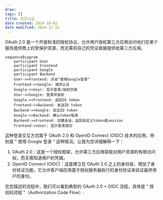```yaml
---
draw:
tags: []
title: 社交认证
date created: 2024-10-02
date modified: 2024-11-12
---
```


OAuth 2.0 是一个开放标准的授权协议，允许用户授权第三方应用访问他们在某个服务提供商上的受保护资源，而无需将自己的凭证直接提供给第三方应用。

```mermaid
sequenceDiagram
    participant User
    participant Frontend
    participant Google
    participant Backend
    User->>Frontend: 点击"使用Google登录"
    Frontend->>Google: 请求认证
    Google->>User: 显示登录/授权页面
    User->>Google: 登录并授权
    Google->>Frontend: 返回ID token
    Frontend->>Backend: 发送ID token
    Backend->>Google: 验证ID token
    Google->>Backend: 确认token有效
    Backend->>Frontend: 创建会话，返回自定义token或session
    Frontend->>User: 显示登录成功
```

这种登录交互方式属于 OAuth 2.0 和 OpenID Connect (OIDC) 技术的应用，特别是 " 使用 Google 登录 " 这种情况。让我为您详细解释一下：

1. OAuth 2.0：这是一个授权框架，允许第三方应用获取对用户资源的有限访问权，而无需知道用户的凭据。
2. OpenID Connect (OIDC)：这是建立在 OAuth 2.0 之上的身份层，增加了身份验证功能。它允许客户端应用基于授权服务器执行的身份验证来验证最终用户的身份。

在您描述的流程中，我们可以看到典型的 OAuth 2.0 + OIDC 流程，具体是 " 授权码流程 "（Authorization Code Flow）:
